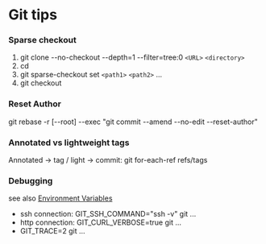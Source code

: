 # Git tips

### Sparse checkout
1. git clone --no-checkout --depth=1 --filter=tree:0 `<URL>` `<directory>`
2. cd <directory>
3. git sparse-checkout set `<path1>` `<path2>` ...
4. git checkout

### Reset Author
git rebase -r [--root] --exec "git commit --amend --no-edit --reset-author" <hash>

### Annotated vs lightweight tags
Annotated -> tag / light -> commit: git for-each-ref refs/tags

### Debugging
see also [Environment Variables](https://git-scm.com/book/en/v2/Git-Internals-Environment-Variables)
 - ssh connection: GIT_SSH_COMMAND="ssh -v" git ...
 - http connection: GIT_CURL_VERBOSE=true git ...
 - GIT_TRACE=2 git ...
